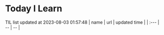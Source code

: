 # Today I Learn 
TIL list updated at 2023-08-03 01:57:48
| name | url | updated time |
| :--- | -- | -- |
